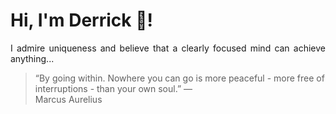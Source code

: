 # Hi, I'm Derrick 👋!
<p align="justify">I admire uniqueness and believe that a clearly focused mind can achieve anything...</p> 
<!-- #quote-start -->
<blockquote>&ldquo;By going within. Nowhere you can go is more peaceful - more free of interruptions - than your own soul.&rdquo; &mdash; <footer>Marcus Aurelius</footer></blockquote>
<!-- #quote-end -->
